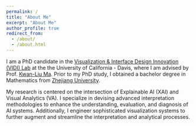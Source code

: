 ```yaml
---
permalink: /
title: "About Me"
excerpt: "About Me"
author_profile: true
redirect_from: 
  - /about/
  - /about.html
---
```


I am a PhD candidate in the [Visualization & Interface Design Innovation (VIDI) Lab](https://vidi.cs.ucdavis.edu/) at the the University of California - Davis, where I am advised by Prof. [Kwan-Liu Ma](https://www.cs.ucdavis.edu/~ma/). Prior to my PhD study, I obtained a bachelor degree in Mathematics from [Zhejiang University](https://www.zju.edu.cn/english/).

My research is centered on the intersection of Explainable AI (XAI) and Visual Analytics (VA). I specialize in devising advanced interpretation methodologies to enhance the understanding, evaluation, and diagnosis of AI systems. Additionally, I engineer sophisticated visualization systems to further augment and streamline the interpretation and analytical processes.

<!-- My research is focused on advancing hardware-accelerated, machine-learning-augmented visualization techniques to support complex, large-scale scientific applications. Specifically, I design hardware-accelerated parallel algorithms that facilitate realistic visualization of scientific data and create innovative methods for efficiently managing large-scale, distributed data.  I also develop expressive and intelligent systems that optimize and automate scientific visualization and analysis processes, ultimately paving the way for more streamlined workflows and fostering scientific breakthroughs. -->
